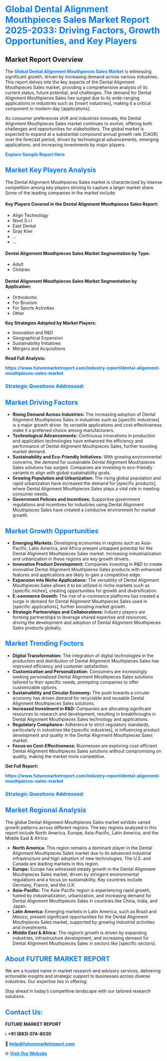<h1 style="color: #007BFF;">Global Dental Alignment Mouthpieces Sales Market Report 2025-2033: Driving Factors, Growth Opportunities, and Key Players</h1>

<section id="overview">
<h2>Market Report Overview</h2>
<p>The <a href="https://www.futuremarketreport.com/industry-report/dental-alignment-mouthpieces-sales-market" style="color: #007BFF; text-decoration: none;"><strong>Global Dental Alignment Mouthpieces Sales Market</strong></a> is witnessing significant growth, driven by increasing demand across various industries. This report delves into the key aspects of the Dental Alignment Mouthpieces Sales market, providing a comprehensive analysis of its current status, future potential, and challenges. The demand for Dental Alignment Mouthpieces Sales has surged due to its wide-ranging applications in industries such as [insert industries], making it a critical component in modern-day [applications].</p>
<p>As consumer preferences shift and industries innovate, the Dental Alignment Mouthpieces Sales market continues to evolve, offering both challenges and opportunities for stakeholders. The global market is expected to expand at a substantial compound annual growth rate (CAGR) over the forecast period, driven by technological advancements, emerging applications, and increasing investments by major players.</p>
</section>

<section id="overview">
<p><a href="https://www.futuremarketreport.com/request-sample/reportId=108948" style="color: #007BFF; text-decoration: none;"><strong>Explore Sample Report Here</strong></a></p>
</section>

<section id="key-players">
<h2 style="color: #007BFF;">Market Key Players Analysis</h2>
<p>The Dental Alignment Mouthpieces Sales market is characterized by intense competition among key players striving to capture a larger market share. Some of the leading companies in the market include:</p>
<h4>Key Players Covered in the Dental Alignment Mouthpieces Sales Report:</h4>
<ul><li>Align Technology</li><li>Nivol S.r.l</li><li>East Dental</li><li>Gray Kiwi</li><li>...</li><li>...</li></ul>
<h4>Dental Alignment Mouthpieces Sales Market Segmentation by Type:</h4>
<ul><li>Adult</li><li>Children</li></ul>

<h4>Dental Alignment Mouthpieces Sales Market Segmentation by Application:</h4>
<ul><li>Orthodontic</li><li>For Bruxism</li><li>For Sports Activities</li><li>Other</li></ul>
<p><strong>Key Strategies Adopted by Market Players:</strong></p>
<ul>
<li>Innovation and R&D</li>
<li>Geographical Expansion</li>
<li>Sustainability Initiatives</li>
<li>Mergers and Acquisitions</li>
</ul>
</section>

<section>
<p><strong>Read Full Analysis: </strong></p><a href="https://www.futuremarketreport.com/industry-report/dental-alignment-mouthpieces-sales-market" style="color: #007BFF; text-decoration: none;"><strong>https://www.futuremarketreport.com/industry-report/dental-alignment-mouthpieces-sales-market</strong></a>
<h3 style="color: #007BFF;">Strategic Questions Addressed:</h3>
</section>

<section id="driving-factors">
<h2 style="color: #007BFF;">Market Driving Factors</h2>
<ul>
<li><strong>Rising Demand Across Industries:</strong> The increasing adoption of Dental Alignment Mouthpieces Sales in industries such as [specific industries] is a major growth driver. Its versatile applications and cost-effectiveness make it a preferred choice among manufacturers.</li>
<li><strong>Technological Advancements:</strong> Continuous innovations in production and application technologies have enhanced the efficiency and performance of Dental Alignment Mouthpieces Sales, further boosting market demand.</li>
<li><strong>Sustainability and Eco-Friendly Initiatives:</strong> With growing environmental concerns, the demand for sustainable Dental Alignment Mouthpieces Sales solutions has surged. Companies are investing in eco-friendly variants to align with global sustainability goals.</li>
<li><strong>Growing Population and Urbanization:</strong> The rising global population and rapid urbanization have increased the demand for [specific products], where Dental Alignment Mouthpieces Sales plays a vital role in meeting consumer needs.</li>
<li><strong>Government Policies and Incentives:</strong> Supportive government regulations and incentives for industries using Dental Alignment Mouthpieces Sales have created a conducive environment for market growth.</li>
</ul>
</section>

<section id="growth-opportunities">
<h2 style="color: #007BFF;">Market Growth Opportunities</h2>
<ul>
<li><strong>Emerging Markets:</strong> Developing economies in regions such as Asia-Pacific, Latin America, and Africa present untapped potential for the Dental Alignment Mouthpieces Sales market. Increasing industrialization and urbanization in these regions are key growth drivers.</li>
<li><strong>Innovative Product Development:</strong> Companies investing in R&D to create innovative Dental Alignment Mouthpieces Sales products with enhanced features and applications are likely to gain a competitive edge.</li>
<li><strong>Expansion into Niche Applications:</strong> The versatility of Dental Alignment Mouthpieces Sales allows it to be utilized in niche markets such as [specific niches], creating opportunities for growth and diversification.</li>
<li><strong>E-commerce Growth:</strong> The rise of e-commerce platforms has created a surge in demand for Dental Alignment Mouthpieces Sales used in [specific applications], further boosting market growth.</li>
<li><strong>Strategic Partnerships and Collaborations:</strong> Industry players are forming partnerships to leverage shared expertise and resources, driving the development and adoption of Dental Alignment Mouthpieces Sales products globally.</li>
</ul>
</section>

<section id="trending-factors">
<h2 style="color: #007BFF;">Market Trending Factors</h2>
<ul>
<li><strong>Digital Transformation:</strong> The integration of digital technologies in the production and distribution of Dental Alignment Mouthpieces Sales has improved efficiency and customer satisfaction.</li>
<li><strong>Customization and Personalization:</strong> Consumers are increasingly seeking personalized Dental Alignment Mouthpieces Sales solutions tailored to their specific needs, prompting companies to offer customizable options.</li>
<li><strong>Sustainability and Circular Economy:</strong> The push towards a circular economy has driven demand for recyclable and reusable Dental Alignment Mouthpieces Sales solutions.</li>
<li><strong>Increased Investment in R&D:</strong> Companies are allocating significant resources to research and development, resulting in breakthroughs in Dental Alignment Mouthpieces Sales technology and applications.</li>
<li><strong>Regulatory Compliance:</strong> Adherence to strict regulatory standards, particularly in industries like [specific industries], is influencing product development and quality in the Dental Alignment Mouthpieces Sales market.</li>
<li><strong>Focus on Cost-Effectiveness:</strong> Businesses are exploring cost-efficient Dental Alignment Mouthpieces Sales solutions without compromising on quality, making the market more competitive.</li>
</ul>
</section>

<section>
<p><strong>Get Full Report: </strong></p><a href="https://www.futuremarketreport.com/industry-report/dental-alignment-mouthpieces-sales-market" style="color: #007BFF; text-decoration: none;"><strong>https://www.futuremarketreport.com/industry-report/dental-alignment-mouthpieces-sales-market</strong></a>
<h3 style="color: #007BFF;">Strategic Questions Addressed:</h3>
</section>


<section id="regional-analysis">
<h2 style="color: #007BFF;">Market Regional Analysis</h2>
<p>The global Dental Alignment Mouthpieces Sales market exhibits varied growth patterns across different regions. The key regions analyzed in this report include North America, Europe, Asia-Pacific, Latin America, and the Middle East & Africa:</p>
<ul>
<li><strong>North America:</strong> This region remains a dominant player in the Dental Alignment Mouthpieces Sales market due to its advanced industrial infrastructure and high adoption of new technologies. The U.S. and Canada are leading markets in this region.</li>
<li><strong>Europe:</strong> Europe has witnessed steady growth in the Dental Alignment Mouthpieces Sales market, driven by stringent environmental regulations and a focus on sustainability. Key countries include Germany, France, and the U.K.</li>
<li><strong>Asia-Pacific:</strong> The Asia-Pacific region is experiencing rapid growth, fueled by industrialization, urbanization, and increasing demand for Dental Alignment Mouthpieces Sales in countries like China, India, and Japan.</li>
<li><strong>Latin America:</strong> Emerging markets in Latin America, such as Brazil and Mexico, present significant opportunities for the Dental Alignment Mouthpieces Sales market, supported by growing industrial activities and investments.</li>
<li><strong>Middle East & Africa:</strong> The region’s growth is driven by expanding industries, infrastructure development, and increasing demand for Dental Alignment Mouthpieces Sales in sectors like [specific sectors].</li>
</ul>
</section>

<footer>
<h2 style="color: #007BFF;">About FUTURE MARKET REPORT</h2>
<p>We are a trusted name in market research and advisory services, delivering actionable insights and strategic support to businesses across diverse industries. Our expertise lies in offering:</p>

<p>Stay ahead in today’s competitive landscape with our tailored research solutions.</p>

<h2 style="color: #007BFF;">Contact Us:</h2>
<p><strong>FUTURE MARKET REPORT</strong></p>
<p>📞 <strong>+91 (883) 074-8030</strong></p>
<p>📧 <strong><a href="mailto:help@futuremarketreport.com" style="color: #007BFF;">help@futuremarketreport.com</a></strong></p>
<p>🌐 <strong><a href="https://www.futuremarketreport.com/" style="color: #007BFF;">Visit Our Website</a></strong></p>
</footer>
